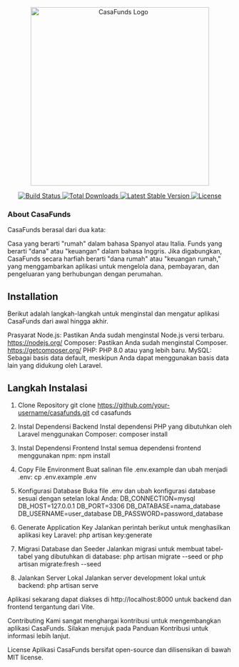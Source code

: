 <p align="center"> <a href="https://casafunds.com" target="_blank"> <img src="https://raw.githubusercontent.com/your-repo/logo/master/casafunds-logo.svg" width="400" alt="CasaFunds Logo"> </a> </p> <p align="center"> <a href="https://github.com/casafunds/casafunds/actions"> <img src="https://github.com/casafunds/casafunds/workflows/tests/badge.svg" alt="Build Status"> </a> <a href="https://packagist.org/packages/casafunds/casafunds"> <img src="https://img.shields.io/packagist/dt/casafunds/casafunds" alt="Total Downloads"> </a> <a href="https://packagist.org/packages/casafunds/casafunds"> <img src="https://img.shields.io/packagist/v/casafunds/casafunds" alt="Latest Stable Version"> </a> <a href="https://packagist.org/packages/casafunds/casafunds"> <img src="https://img.shields.io/packagist/l/casafunds/casafunds" alt="License"> </a> </p>

### About CasaFunds
CasaFunds berasal dari dua kata:

Casa yang berarti "rumah" dalam bahasa Spanyol atau Italia.
Funds yang berarti "dana" atau "keuangan" dalam bahasa Inggris.
Jika digabungkan, CasaFunds secara harfiah berarti "dana rumah" atau "keuangan rumah," yang menggambarkan aplikasi untuk mengelola dana, pembayaran, dan pengeluaran yang berhubungan dengan perumahan.

## Installation
Berikut adalah langkah-langkah untuk menginstal dan mengatur aplikasi CasaFunds dari awal hingga akhir.

Prasyarat
Node.js: Pastikan Anda sudah menginstal Node.js versi terbaru.
https://nodejs.org/
Composer: Pastikan Anda sudah menginstal Composer.
https://getcomposer.org/
PHP: PHP 8.0 atau yang lebih baru.
MySQL: Sebagai basis data default, meskipun Anda dapat menggunakan basis data lain yang didukung oleh Laravel.

## Langkah Instalasi
1. Clone Repository
git clone https://github.com/your-username/casafunds.git
cd casafunds

2. Instal Dependensi Backend Instal dependensi PHP yang dibutuhkan oleh Laravel menggunakan Composer:
composer install

3. Instal Dependensi Frontend Instal semua dependensi frontend menggunakan npm:
npm install

4. Copy File Environment Buat salinan file .env.example dan ubah menjadi .env:
cp .env.example .env

5. Konfigurasi Database Buka file .env dan ubah konfigurasi database sesuai dengan setelan lokal Anda:
DB_CONNECTION=mysql
DB_HOST=127.0.0.1
DB_PORT=3306
DB_DATABASE=nama_database
DB_USERNAME=user_database
DB_PASSWORD=password_database

6. Generate Application Key Jalankan perintah berikut untuk menghasilkan aplikasi key Laravel:
php artisan key:generate

7. Migrasi Database dan Seeder Jalankan migrasi untuk membuat tabel-tabel yang dibutuhkan di database:
php artisan migrate --seed
or
php artisan migrate:fresh --seed

9. Jalankan Server Lokal Jalankan server development lokal untuk backend:
php artisan serve

Aplikasi sekarang dapat diakses di http://localhost:8000 untuk backend dan frontend tergantung dari Vite.

Contributing
Kami sangat menghargai kontribusi untuk mengembangkan aplikasi CasaFunds. Silakan merujuk pada Panduan Kontribusi untuk informasi lebih lanjut.

License
Aplikasi CasaFunds bersifat open-source dan dilisensikan di bawah MIT license.







